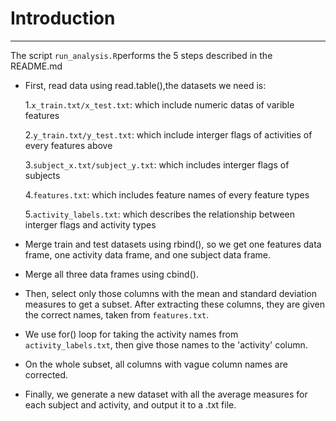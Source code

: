 # Introduction

---

The script `run_analysis.R`performs the 5 steps described in the README.md

* First, read data using read.table(),the datasets we need is:

	1.`x_train.txt/x_test.txt`: which include numeric datas of varible features
	
	2.`y_train.txt/y_test.txt`: which include interger flags of activities of every features above
	
	3.`subject_x.txt/subject_y.txt`: which includes interger flags of subjects
	
	4.`features.txt`: which includes feature names of every feature types
	
	5.`activity_labels.txt`: which describes the relationship between interger flags and activity types
	
* Merge train and test datasets using rbind(), so we get one features data frame, one activity data frame, and one subject data frame.
* Merge all three data frames using cbind().
* Then, select only those columns with the mean and standard deviation measures to get a subset. After extracting these columns, they are given the correct names, taken from `features.txt`.
* We use for() loop for taking the activity names from `activity_labels.txt`, then give those names to the 'activity' column.
* On the whole subset, all columns with vague column names are corrected.
* Finally, we generate a new dataset with all the average measures for each subject and activity, and output it to a .txt file.